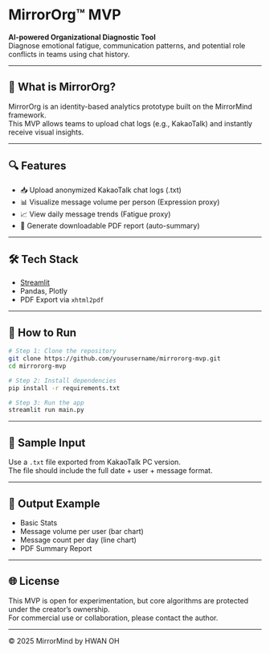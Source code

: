 
# MirrorOrg™ MVP

**AI-powered Organizational Diagnostic Tool**  
Diagnose emotional fatigue, communication patterns, and potential role conflicts in teams using chat history.

---

## 🧠 What is MirrorOrg?

MirrorOrg is an identity-based analytics prototype built on the MirrorMind framework.  
This MVP allows teams to upload chat logs (e.g., KakaoTalk) and instantly receive visual insights.

---

## 🔍 Features

- 📥 Upload anonymized KakaoTalk chat logs (.txt)
- 📊 Visualize message volume per person (Expression proxy)
- 📈 View daily message trends (Fatigue proxy)
- 📄 Generate downloadable PDF report (auto-summary)

---

## 🛠 Tech Stack

- [Streamlit](https://streamlit.io/)
- Pandas, Plotly
- PDF Export via `xhtml2pdf`

---

## 🚀 How to Run

```bash
# Step 1: Clone the repository
git clone https://github.com/yourusername/mirrororg-mvp.git
cd mirrororg-mvp

# Step 2: Install dependencies
pip install -r requirements.txt

# Step 3: Run the app
streamlit run main.py
```

---

## 📎 Sample Input

Use a `.txt` file exported from KakaoTalk PC version.  
The file should include the full date + user + message format.

---

## 📄 Output Example

- Basic Stats
- Message volume per user (bar chart)
- Message count per day (line chart)
- PDF Summary Report

---

## 🌐 License

This MVP is open for experimentation, but core algorithms are protected under the creator’s ownership.  
For commercial use or collaboration, please contact the author.

---

© 2025 MirrorMind by HWAN OH
